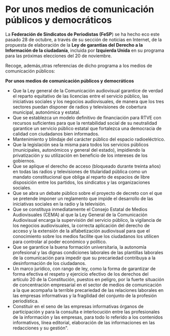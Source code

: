 # Por unos medios de comunicación públicos y democráticos

La **Federación de Sindicatos de Periodistas (FeSP**) se ha hecho eco este pasado 28 de octubre, a través de su sección de noticias en Internet, de la propuesta de elaboración de la **Ley de garantías del Derecho a la Información de la ciudadanía**, incluida por **Izquierda Unida** en su programa para las próximas elecciones del 20 de noviembre.

Recoge, además,otras referencias de dicho programa a los medios de comunicación públicos:

**Por unos medios de comunicación públicos y democráticos**

-	Que la Ley general de la Comunicación audiovisual garantice de verdad el reparto equitativo de las licencias entre el servicio público, las iniciativas sociales y los negocios audiovisuales, de manera que los tres sectores puedan disponer de radios y televisiones de cobertura municipal, autonómica y estatal.
-	Que se establezca un modelo definitivo de financiación para RTVE con recursos suficientes para que la rentabilidad social de su neutralidad garantice un servicio público estatal que fortalezca una democracia de calidad con ciudadanos bien informados.
-	Mantenimiento y blindaje del carácter público del espacio radioeléctrico.
-	Que la legislación sea la misma para todos los servicios públicos (municipales, autonómicos y general del estado), impidiendo la privatización y su utilización en beneficio de los intereses de los gobiernos.
-	Que se aplique el derecho de acceso (bloqueado durante treinta años) en todas las radios y televisiones de titularidad pública como un mandato constitucional que obliga al reparto de espacios de libre disposición entre los partidos, los sindicatos y las organizaciones sociales.
-	Que se abra un debate público sobre el proyecto de decreto con el que se pretende imponer un reglamento que impide el desarrollo de las iniciativas sociales en la radio y la televisión.
-	Que se constituya inmediatamente el Consejo Estatal de Medios Audiovisuales (CEMA) al que la Ley General de la Comunicación Audiovisual encarga la supervisión del servicio público, la vigilancia de los negocios audiovisuales, la correcta aplicación del derecho de acceso y la extensión de la alfabetización audiovisual para que el conocimiento sobre los medios facilite que los ciudadanos los utilicen para controlar al poder económico y político.
-	Que se garantice la buena formación universitaria, la autonomía profesional y las dignas condiciones laborales de las plantillas laborales de la comunicación para impedir que su precariedad contribuya a la desinformación de los ciudadanos.
-	Un marco jurídico, con rango de ley, como la forma de garantizar de forma efectiva el respeto y ejercicio efectivo de los derechos del artículo 20 de la Constitución, puestos en peligro, por la fuerte situación de concentración empresarial en el sector de medios de comunicación a la que acompaña la terrible precariedad de las relaciones laborales en las empresas informativas y la fragilidad del conjunto de la profesión periodística.
-	Constituir en el seno de las empresas informativas órganos de participación y para la consulta e interlocución entre las profesionales de la información y las empresas, para todo lo referido a los contenidos informativos, línea editorial, elaboración de las informaciones en las redacciones y su gestión".
